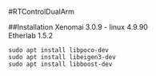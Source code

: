 #RTControlDualArm

##Installation
Xenomai 3.0.9 - linux 4.9.90 \
Etherlab 1.5.2

~~~
sudo apt install libpoco-dev
sudo apt install libeigen3-dev
sudo apt install libboost-dev
~~~
